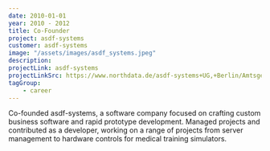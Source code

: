 ```yaml
---
date: 2010-01-01
year: 2010 - 2012
title: Co-Founder
project: asdf-systems
customer: asdf-systems
image: "/assets/images/asdf_systems.jpeg"
description: 
projectLink: asdf-systems
projectLinkSrc: https://www.northdata.de/asdf-systems+UG,+Berlin/Amtsgericht+Charlottenburg+%28Berlin%29+HRB+127722+B
tagGroup:
    - career
---
```


Co-founded asdf-systems, a software company focused on crafting custom business software and rapid prototype development. Managed projects and contributed as a developer, working on a range of projects from server management to hardware controls for medical training simulators.
